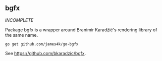 ## bgfx

_INCOMPLETE_

Package bgfx is a wrapper around Branimir Karadžić's rendering library
of the same name.

`go get github.com/james4k/go-bgfx`

See <https://github.com/bkaradzic/bgfx>.

